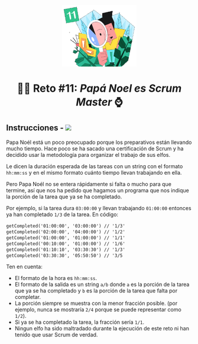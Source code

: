 </br>
<p align="center"> 
  <img width=40% src=../../images/challenge-11.png/>
</p>

<h1 align="center">🎅🏻 Reto #11: <em>Papá Noel es Scrum Master</em> ⌚</h1>

## Instrucciones - [![](https://img.shields.io/badge/-Difícil-C0392B?style=plastic)]()

Papa Noél está un poco preocupado porque los preparativos están llevando mucho tiempo. Hace poco se ha sacado una certificación de Scrum y ha decidido usar la metodología para organizar el trabajo de sus elfos.

Le dicen la duración esperada de las tareas con un string con el formato `hh:mm:ss` y en el mismo formato cuánto tiempo llevan trabajando en ella.

Pero Papa Noél no se entera rápidamente si falta o mucho para que termine, así que nos ha pedido que hagamos un programa que nos indique la porción de la tarea que ya se ha completado.

Por ejemplo, si la tarea dura `03:00:00` y llevan trabajando `01:00:00` entonces ya han completado `1/3` de la tarea. En código:

```
getCompleted('01:00:00', '03:00:00') // '1/3'
getCompleted('02:00:00', '04:00:00') // '1/2'
getCompleted('01:00:00', '01:00:00') // '1/1'
getCompleted('00:10:00', '01:00:00') // '1/6'
getCompleted('01:10:10', '03:30:30') // '1/3'
getCompleted('03:30:30', '05:50:50') // '3/5
```

Ten en cuenta:

- El formato de la hora es `hh:mm:ss`.
- El formato de la salida es un string `a/b` donde `a` es la porción de la tarea que ya se ha completado y `b` es la porción de la tarea que falta por completar.
- La porción siempre se muestra con la menor fracción posible. (por ejemplo, nunca se mostraría `2/4` porque se puede representar como `1/2`).
- Si ya se ha completado la tarea, la fracción sería `1/1`.
- Ningun elfo ha sido maltradado durante la ejecución de este reto ni han tenido que usar Scrum de verdad.
